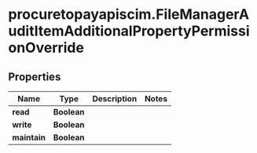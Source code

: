 # procuretopayapiscim.FileManagerAuditItemAdditionalPropertyPermissionOverride

## Properties

Name | Type | Description | Notes
------------ | ------------- | ------------- | -------------
**read** | **Boolean** |  | 
**write** | **Boolean** |  | 
**maintain** | **Boolean** |  | 


